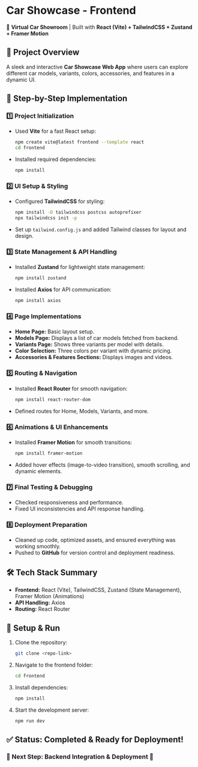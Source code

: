 # Car Showcase - Frontend

🚗 **Virtual Car Showroom** | Built with **React (Vite) + TailwindCSS + Zustand + Framer Motion**

## 🚀 Project Overview
A sleek and interactive **Car Showcase Web App** where users can explore different car models, variants, colors, accessories, and features in a dynamic UI.

## 📌 Step-by-Step Implementation

### 1️⃣ Project Initialization
- Used **Vite** for a fast React setup:
  ```bash
  npm create vite@latest frontend --template react
  cd frontend
  ```
- Installed required dependencies:
  ```bash
  npm install
  ```

### 2️⃣ UI Setup & Styling
- Configured **TailwindCSS** for styling:
  ```bash
  npm install -D tailwindcss postcss autoprefixer
  npx tailwindcss init -p
  ```
- Set up `tailwind.config.js` and added Tailwind classes for layout and design.

### 3️⃣ State Management & API Handling
- Installed **Zustand** for lightweight state management:
  ```bash
  npm install zustand
  ```
- Installed **Axios** for API communication:
  ```bash
  npm install axios
  ```

### 4️⃣ Page Implementations
- **Home Page:** Basic layout setup.
- **Models Page:** Displays a list of car models fetched from backend.
- **Variants Page:** Shows three variants per model with details.
- **Color Selection:** Three colors per variant with dynamic pricing.
- **Accessories & Features Sections:** Displays images and videos.

### 5️⃣ Routing & Navigation
- Installed **React Router** for smooth navigation:
  ```bash
  npm install react-router-dom
  ```
- Defined routes for Home, Models, Variants, and more.

### 6️⃣ Animations & UI Enhancements
- Installed **Framer Motion** for smooth transitions:
  ```bash
  npm install framer-motion
  ```
- Added hover effects (image-to-video transition), smooth scrolling, and dynamic elements.

### 7️⃣ Final Testing & Debugging
- Checked responsiveness and performance.
- Fixed UI inconsistencies and API response handling.

### 8️⃣ Deployment Preparation
- Cleaned up code, optimized assets, and ensured everything was working smoothly.
- Pushed to **GitHub** for version control and deployment readiness.

## 🛠️ Tech Stack Summary
- **Frontend:** React (Vite), TailwindCSS, Zustand (State Management), Framer Motion (Animations)
- **API Handling:** Axios
- **Routing:** React Router

## 🚀 Setup & Run
1. Clone the repository:
   ```bash
   git clone <repo-link>
   ```
2. Navigate to the frontend folder:
   ```bash
   cd frontend
   ```
3. Install dependencies:
   ```bash
   npm install
   ```
4. Start the development server:
   ```bash
   npm run dev
   ```

## ✅ Status: Completed & Ready for Deployment!

### 🏁 Next Step: Backend Integration & Deployment 🚀


